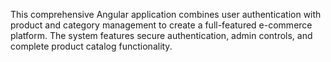 This comprehensive Angular application combines user authentication with product and category management to create a full-featured e-commerce platform. The system features secure authentication, admin controls, and complete product catalog functionality.
